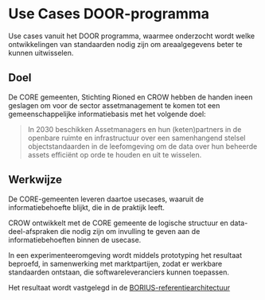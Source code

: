 # Use Cases DOOR-programma
Use cases vanuit het DOOR programma, waarmee onderzocht wordt welke ontwikkelingen van standaarden nodig zijn om areaalgegevens beter te kunnen uitwisselen.

## Doel​

De CORE gemeenten, Stichting Rioned en CROW hebben de handen ineen geslagen om voor de sector assetmanagement ​te komen tot een gemeenschappelijke informatiebasis met het volgende doel: ​

> In 2030 beschikken Assetmanagers en hun (keten)partners in de openbare ruimte en infrastructuur over een samenhangend stelsel objectstandaarden in de leefomgeving om de data over hun beheerde assets efficiënt op orde te houden en uit te wisselen.​


## Werkwijze 

De CORE-gemeenten leveren daartoe usecases, waaruit de  informatiebehoefte blijkt, die in de praktijk leeft.​

CROW ontwikkelt met de CORE gemeente de logische structuur en data-deel-afspraken die nodig zijn om invulling te geven aan de informatiebehoeften binnen de usecase. ​

In een experimenteeromgeving wordt middels prototyping het resultaat beproefd, in samenwerking met marktpartijen, zodat er werkbare standaarden ontstaan, die softwareleveranciers kunnen toepassen.​

Het resultaat wordt vastgelegd in de [BORIUS-referentiearchitectuur](https://docs.crow.nl/referentie-architectuur/framework/)


